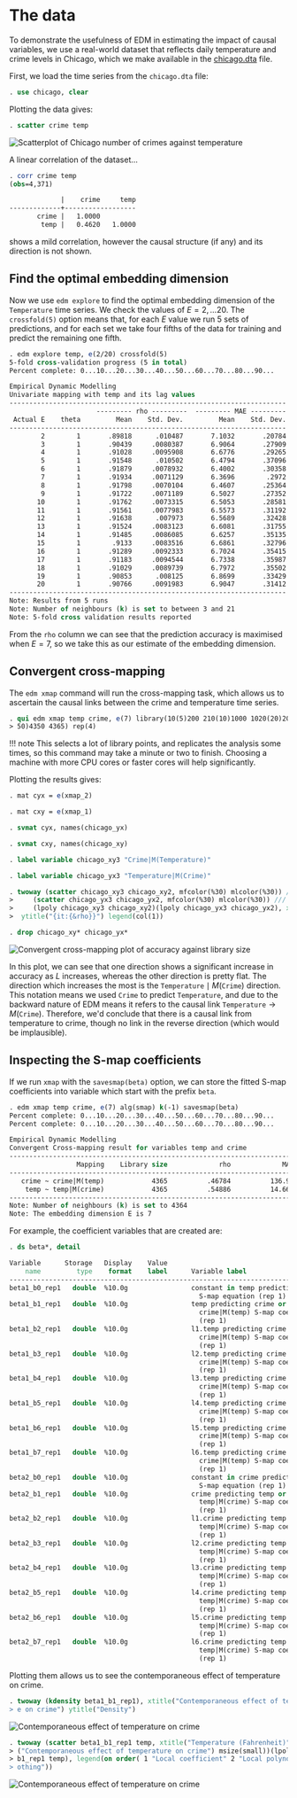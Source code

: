 

# The data

To demonstrate the usefulness of EDM in estimating the impact of causal variables, we use a real-world dataset that reflects
daily temperature and crime levels in Chicago, which we make available in the [chicago.dta](chicago.dta) file.


First, we load the time series from the `chicago.dta` file:

```` stata
. use chicago, clear

````

Plotting the data gives:

```` stata
. scatter crime temp

````
![Scatterplot of Chicago number of crimes against temperature](chicago-scatter.svg)

A linear correlation of the dataset... 

```` stata
. corr crime temp
(obs=4,371)

             |    crime     temp
-------------+------------------
       crime |   1.0000
        temp |   0.4620   1.0000


````

shows a mild correlation, however the causal structure (if any) and its direction is not shown.

## Find the optimal embedding dimension

Now we use `edm explore` to find the optimal embedding dimension of the $\texttt{Temperature}$ time series.
We check the values of $E = 2, \dots 20$.
The `crossfold(5)` option means that, for each $E$ value we run 5 sets of predictions, and for each set we take four fifths of the data for training and predict the remaining one fifth.

```` stata
. edm explore temp, e(2/20) crossfold(5)
5-fold cross-validation progress (5 in total)
Percent complete: 0...10...20...30...40...50...60...70...80...90...

Empirical Dynamic Modelling
Univariate mapping with temp and its lag values
----------------------------------------------------------------------
                      --------- rho ---------  --------- MAE ---------
 Actual E    theta         Mean    Std. Dev.         Mean    Std. Dev.
----------------------------------------------------------------------
        2        1       .89818      .010487       7.1032       .20784
        3        1       .90439     .0080387       6.9064       .27909
        4        1       .91028     .0095908       6.6776       .29265
        5        1       .91548      .010502       6.4794       .37096
        6        1       .91879     .0078932       6.4002       .30358
        7        1       .91934     .0071129       6.3696        .2972
        8        1       .91798     .0070104       6.4607       .25364
        9        1       .91722     .0071189       6.5027       .27352
       10        1       .91762     .0073315       6.5053       .28581
       11        1       .91561     .0077983       6.5573       .31192
       12        1       .91638      .007973       6.5689       .32428
       13        1       .91524     .0083123       6.6081       .31755
       14        1       .91485     .0086085       6.6257       .35135
       15        1        .9133     .0083516       6.6861       .32796
       16        1       .91289     .0092333       6.7024       .35415
       17        1       .91183     .0094544       6.7338       .35987
       18        1       .91029     .0089739       6.7972       .35502
       19        1       .90853      .008125       6.8699       .33429
       20        1       .90766     .0091983       6.9047       .31412
----------------------------------------------------------------------
Note: Results from 5 runs
Note: Number of neighbours (k) is set to between 3 and 21
Note: 5-fold cross validation results reported

````

From the `rho` column we can see that the prediction accuracy is maximised when $E = 7$, so we take this as our estimate of the embedding dimension.

## Convergent cross-mapping

The `edm xmap` command will run the cross-mapping task, which allows us to ascertain the causal links between the crime and temperature time series.

```` stata
. qui edm xmap temp crime, e(7) library(10(5)200 210(10)1000 1020(20)2000 2050(
> 50)4350 4365) rep(4)

````

!!! note
        This selects a lot of library points, and replicates the analysis some times, so this command may take a minute or two to finish.
        Choosing a machine with more CPU cores or faster cores will help significantly.   

Plotting the results gives:


```` stata
. mat cyx = e(xmap_2)

. mat cxy = e(xmap_1)

. svmat cyx, names(chicago_yx)

. svmat cxy, names(chicago_xy)

. label variable chicago_xy3 "Crime|M(Temperature)"

. label variable chicago_yx3 "Temperature|M(Crime)"

. twoway (scatter chicago_xy3 chicago_xy2, mfcolor(%30) mlcolor(%30)) ///
>     (scatter chicago_yx3 chicago_yx2, mfcolor(%30) mlcolor(%30)) ///
>     (lpoly chicago_xy3 chicago_xy2)(lpoly chicago_yx3 chicago_yx2), xtitle(L)
>  ytitle("{it:{&rho}}") legend(col(1))

. drop chicago_xy* chicago_yx*

````
![Convergent cross-mapping plot of accuracy against library size](chicago-rho-L.svg)

In this plot, we can see that one direction shows a significant increase in accuracy as $L$ increases, whereas the other direction is pretty flat.
The direction which increases the most is the $\texttt{Temperature} \mid M(\texttt{Crime})$ direction.
This notation means we used  $\texttt{Crime}$ to predict $\texttt{Temperature}$, and due to the backward nature of EDM means it refers to the causal link $\texttt{Temperature} \to M(\texttt{Crime})$.
Therefore, we'd conclude that there is a causal link from temperature to crime, though no link in the reverse direction (which would be implausible).  

## Inspecting the S-map coefficients 

If we run `xmap` with the `savesmap(beta)` option, we can store the fitted S-map coefficients into variable which start with the prefix `beta`.

```` stata
. edm xmap temp crime, e(7) alg(smap) k(-1) savesmap(beta)
Percent complete: 0...10...20...30...40...50...60...70...80...90...
Percent complete: 0...10...20...30...40...50...60...70...80...90...

Empirical Dynamic Modelling
Convergent Cross-mapping result for variables temp and crime
--------------------------------------------------------------------------
                 Mapping    Library size             rho             MAE
--------------------------------------------------------------------------
   crime ~ crime|M(temp)            4365          .46784          136.93 
    temp ~ temp|M(crime)            4365          .54886          14.661 
--------------------------------------------------------------------------
Note: Number of neighbours (k) is set to 4364
Note: The embedding dimension E is 7

````

For example, the coefficient variables that are created are:

```` stata
. ds beta*, detail

Variable      Storage   Display    Value
    name         type    format    label      Variable label
-------------------------------------------------------------------------------
beta1_b0_rep1   double  %10.0g                constant in temp predicting crime
                                                S-map equation (rep 1)
beta1_b1_rep1   double  %10.0g                temp predicting crime or
                                                crime|M(temp) S-map coefficient
                                                (rep 1)
beta1_b2_rep1   double  %10.0g                l1.temp predicting crime or
                                                crime|M(temp) S-map coefficient
                                                (rep 1)
beta1_b3_rep1   double  %10.0g                l2.temp predicting crime or
                                                crime|M(temp) S-map coefficient
                                                (rep 1)
beta1_b4_rep1   double  %10.0g                l3.temp predicting crime or
                                                crime|M(temp) S-map coefficient
                                                (rep 1)
beta1_b5_rep1   double  %10.0g                l4.temp predicting crime or
                                                crime|M(temp) S-map coefficient
                                                (rep 1)
beta1_b6_rep1   double  %10.0g                l5.temp predicting crime or
                                                crime|M(temp) S-map coefficient
                                                (rep 1)
beta1_b7_rep1   double  %10.0g                l6.temp predicting crime or
                                                crime|M(temp) S-map coefficient
                                                (rep 1)
beta2_b0_rep1   double  %10.0g                constant in crime predicting temp
                                                S-map equation (rep 1)
beta2_b1_rep1   double  %10.0g                crime predicting temp or
                                                temp|M(crime) S-map coefficient
                                                (rep 1)
beta2_b2_rep1   double  %10.0g                l1.crime predicting temp or
                                                temp|M(crime) S-map coefficient
                                                (rep 1)
beta2_b3_rep1   double  %10.0g                l2.crime predicting temp or
                                                temp|M(crime) S-map coefficient
                                                (rep 1)
beta2_b4_rep1   double  %10.0g                l3.crime predicting temp or
                                                temp|M(crime) S-map coefficient
                                                (rep 1)
beta2_b5_rep1   double  %10.0g                l4.crime predicting temp or
                                                temp|M(crime) S-map coefficient
                                                (rep 1)
beta2_b6_rep1   double  %10.0g                l5.crime predicting temp or
                                                temp|M(crime) S-map coefficient
                                                (rep 1)
beta2_b7_rep1   double  %10.0g                l6.crime predicting temp or
                                                temp|M(crime) S-map coefficient
                                                (rep 1)

````

Plotting them allows us to see the contemporaneous effect of temperature on crime.

```` stata
. twoway (kdensity beta1_b1_rep1), xtitle("Contemporaneous effect of temperatur
> e on crime") ytitle("Density")

````
![Contemporaneous effect of temperature on crime](chicago-crime1.svg)

```` stata
. twoway (scatter beta1_b1_rep1 temp, xtitle("Temperature (Fahrenheit)") ytitle
> ("Contemporaneous effect of temperature on crime") msize(small))(lpoly beta1_
> b1_rep1 temp), legend(on order( 1 "Local coefficient" 2 "Local polynomial smo
> othing"))

````
![Contemporaneous effect of temperature on crime](chicago-crime2.svg)
